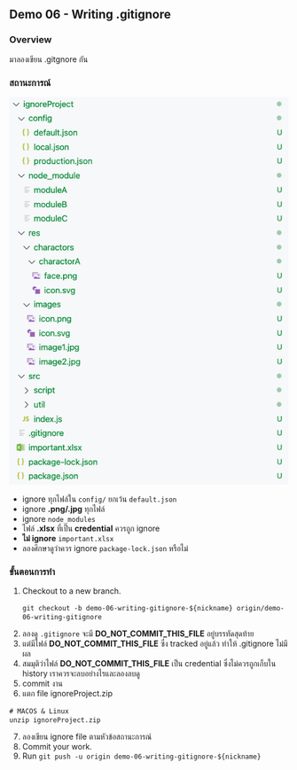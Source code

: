 ## Demo 06 - Writing .gitignore
### Overview
มาลองเขียน .gitgnore กัน

### สถานะการณ์
![demo-06-writing-gitignore](../../images/demo-06-writing-gitignore.png)
- ignore ทุกไฟล์ใน `config/` ยกเว้น `default.json`
- ignore **.png/.jpg** ทุกไฟล์
- ignore `node_modules`
- ไฟล์ **.xlsx** ที่เป็น **credential** ควรถูก ignore
- **ไม่ ignore** `important.xlsx`
- ลองศึกษาดูว่าควร ignore `package-lock.json` หรือไม่

### ขั้นตอนการทำ 
1. Checkout to a new branch.
   ```
   git checkout -b demo-06-writing-gitignore-${nickname} origin/demo-06-writing-gitignore
   ```
2. ลองดู `.gitignore` จะมี **DO_NOT_COMMIT_THIS_FILE** อยู่บรรทัดสุดท้าย
3. แต่มีไฟล์ **DO_NOT_COMMIT_THIS_FILE** ซึ่ง tracked อยู่แล้ว ทำให้ .gitignore ไม่มีผล
4. สมมุติว่าไฟล์ **DO_NOT_COMMIT_THIS_FILE** เป็น credential ซึ่งไม่ควรถูกเก็บใน history เราควรจะลบอย่างไรและลองลบดู
5. commit งาน
6. แตก file ignoreProject.zip
  ```
  # MACOS & Linux
  unzip ignoreProject.zip
  ```
7. ลองเขียน ignore file ตามหัวข้อสถานะการณ์
8. Commit your work.
9. Run `git push -u origin demo-06-writing-gitignore-${nickname}`